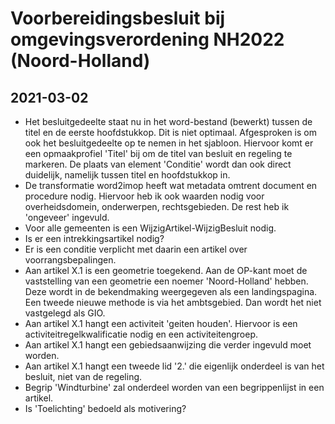 # Voorbereidingsbesluit bij omgevingsverordening NH2022 (Noord-Holland)
## 2021-03-02
- Het besluitgedeelte staat nu in het word-bestand (bewerkt) tussen de titel en de eerste hoofdstukkop. Dit is niet optimaal. Afgesproken is om ook het besluitgedeelte op te nemen in het sjabloon. Hiervoor komt er een opmaakprofiel 'Titel' bij om de titel van besluit en regeling te markeren. De plaats van element 'Conditie' wordt dan ook direct duidelijk, namelijk tussen titel en hoofdstukkop in.
- De transformatie word2imop heeft wat metadata omtrent document en procedure nodig. Hiervoor heb ik ook waarden nodig voor overheidsdomein, onderwerpen, rechtsgebieden. De rest heb ik 'ongeveer' ingevuld.
- Voor alle gemeenten is een WijzigArtikel-WijzigBesluit nodig.
- Is er een intrekkingsartikel nodig?
- Er is een conditie verplicht met daarin een artikel over voorrangsbepalingen.
- Aan artikel X.1 is een geometrie toegekend. Aan de OP-kant moet de vaststelling van een geometrie een noemer 'Noord-Holland' hebben. Deze wordt in de bekendmaking weergegeven als een landingspagina. Een tweede nieuwe methode is via het ambtsgebied. Dan wordt het niet vastgelegd als GIO.
- Aan artikel X.1 hangt een activiteit 'geiten houden'. Hiervoor is een activiteitregelkwalificatie nodig en een activiteitengroep.
- Aan artikel X.1 hangt een gebiedsaanwijzing die verder ingevuld moet worden.
- Aan artikel X.1 hangt een tweede lid '2.' die eigenlijk onderdeel is van het besluit, niet van de regeling.
- Begrip 'Windturbine' zal onderdeel worden van een begrippenlijst in een artikel.
- Is 'Toelichting' bedoeld als motivering?